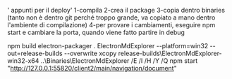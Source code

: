 ' appunti per il deploy'
1-compila
2-crea il package
3-copia dentro binaries (tanto non è dentro git perché troppo grande, va copiato a mano dentro l'ambiente di compilazione)
4-per provare i cambiamenti, eseguire npm start e cambiare la porta, quando viene fatto partire in debug

npm build
electron-packager . ElectronMdExplorer --platform=win32 --out=release-builds --overwrite
xcopy release-builds\ElectronMdExplorer-win32-x64 ..\Binaries\ElectronMdExplorer /E /I /H /Y /Q
npm start "http://127.0.0.1:55820/client2/main/navigation/document"